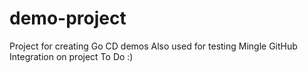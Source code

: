 demo-project
============

Project for creating Go CD demos
Also used for testing Mingle GitHub Integration on project To Do :)
